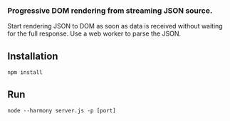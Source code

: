 ### Progressive DOM rendering from streaming JSON source.

Start rendering JSON to DOM as soon as data is received without waiting for the full response. Use a web worker to parse the JSON. 


## Installation

```
npm install
```

## Run

```
node --harmony server.js -p [port]
```

